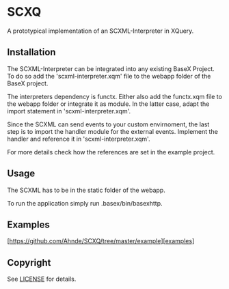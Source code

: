 # SCXQ

A prototypical implementation of an SCXML-Interpreter in XQuery.

## Installation
The SCXML-Interpreter can be integrated into any existing BaseX Project. 
To do so add the 'scxml-interpreter.xqm' file to the webapp folder of the BaseX project. 

The interpreters dependency is functx. Either also add the functx.xqm file to the webapp folder or integrate it as module. In the latter case, adapt the import statement in 'scxml-interpreter.xqm'.

Since the SCXML can send events to your custom envirnoment, the last step is to import the handler module for the external events.
Implement the handler and reference it in 'scxml-interpreter.xqm'.

For more details check how the references are set in the example project.

## Usage
The SCXML has to be in the static folder of the webapp.

To run the application simply run .basex/bin/basexhttp. 

## Examples
[https://github.com/Ahnde/SCXQ/tree/master/example][examples]

[examples]: https://github.com/Ahnde/SCXQ/tree/master/example


## Copyright
See [LICENSE][] for details.

[license]: LICENSE.md
